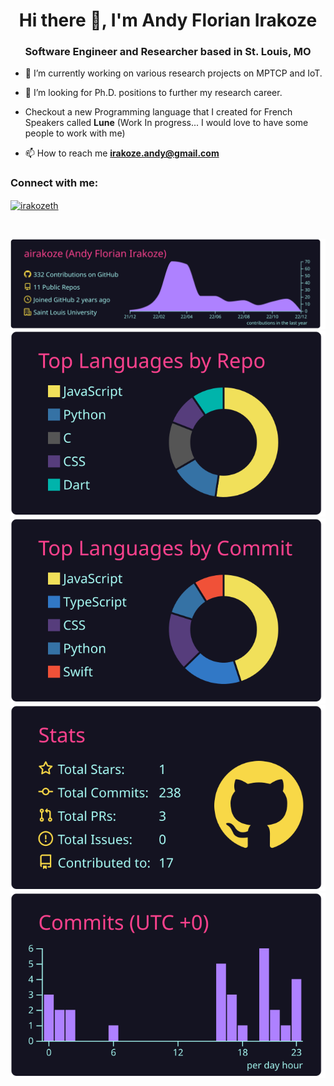 <h1 align="center">Hi there 👋, I'm Andy Florian Irakoze</h1>
<h3 align="center">Software Engineer and Researcher based in St. Louis, MO</h3>

- 🔭 I’m currently working on various research projects on MPTCP and IoT.

- 🌱 I’m looking for Ph.D. positions to further my research career.

- Checkout a new Programming language that I created for French Speakers called **Lune** (Work In progress... I would love to have some people to work with me)

- 📫 How to reach me **irakoze.andy@gmail.com**

<h3 align="left">Connect with me:</h3>
<p align="left">
<a href="https://www.linkedin.com/in/andy-florian-irakoze-8a8659195" target="blank"><img align="center" src="https://upload.wikimedia.org/wikipedia/commons/c/ca/LinkedIn_logo_initials.png" alt="irakozeth" height="50" width="50" /></a>
</p>

<br/>

[![](https://raw.githubusercontent.com/airakoze/airakoze/master/profile-summary-card-output/radical/0-profile-details.svg)](https://github.com/vn7n24fzkq/github-profile-summary-cards)
[![](https://raw.githubusercontent.com/airakoze/airakoze/master/profile-summary-card-output/radical/1-repos-per-language.svg)](https://github.com/vn7n24fzkq/github-profile-summary-cards) [![](https://raw.githubusercontent.com/airakoze/airakoze/master/profile-summary-card-output/radical/2-most-commit-language.svg)](https://github.com/vn7n24fzkq/github-profile-summary-cards)
[![](https://raw.githubusercontent.com/airakoze/airakoze/master/profile-summary-card-output/radical/3-stats.svg)](https://github.com/vn7n24fzkq/github-profile-summary-cards) [![](https://raw.githubusercontent.com/airakoze/airakoze/master/profile-summary-card-output/radical/4-productive-time.svg)](https://github.com/vn7n24fzkq/github-profile-summary-cards)
